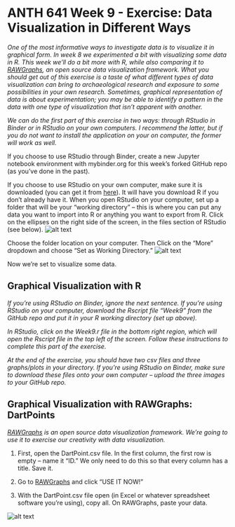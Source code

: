 # ANTH 641 Week 9 - Exercise: Data Visualization in Different Ways

_One of the most informative ways to investigate data is to visualize it in graphical form. In week 8 we experimented a bit with visualizing some data in R. This week we’ll do a bit more with R, while also comparing it to [RAWGraphs](https://rawgraphs.io/), an open source data visualization framework. What you should get out of this exercise is a taste of what different types of data visualization can bring to archaeological research and exposure to some possibilities in your own research. Sometimes, graphical representation of data is about experimentation; you may be able to identify a pattern in the data with one type of visualization that isn’t apparent with another._ 

_We can do the first part of this exercise in two ways: through RStudio in Binder or in RStudio on your own computers. I recommend the latter, but if you do not want to install the application on your on computer, the former will work as well._

If you choose to use RStudio through Binder, create a new Jupyter notebook environment with mybinder.org for this week’s forked GitHub repo (as you’ve done in the past). 

If you choose to use RStudio on your own computer, make sure it is downloaded (you can get it from [here](https://rstudio.com/products/rstudio/download/#download)). It will have you download R if you don’t already have it. When you open RStudio on your computer, set up a folder that will be your “working directory” – this is where you can put any data you want to import into R or anything you want to export from R. Click on the ellipses on the right side of the screen, in the files section of RStudio (see below). 
![alt text](https://github.com/kgarstki/ANTH-641-Week-9/blob/master/Images/Image1.png)

Choose the folder location on your computer. Then Click on the “More” dropdown and choose “Set as Working Directory.”
![alt text](https://github.com/kgarstki/ANTH-641-Week-9/blob/master/Images/Image2.png)

Now we’re set to visualize some data. 

## Graphical Visualization with R
_If you’re using RStudio on Binder, ignore the next sentence. If you’re using RStudio on your computer, download the Rscript file “Week9” from the GitHub repo and put it in your R working directory (set up above)._

_In RStudio, click on the Week9.r file in the bottom right region, which will open the Rscript file in the top left of the screen. Follow these instructions to complete this part of the exercise._

_At the end of the exercise, you should have two csv files and three graphs/plots in your directory. If you’re using RStudio on Binder, make sure to download these files onto your own computer – upload the three images to your GitHub repo._

## Graphical Visualization with RAWGraphs: DartPoints
_[RAWGraphs](https://rawgraphs.io/) is an open source data visualization framework. We’re going to use it to exercise our creativity with data visualization._ 

1. First, open the DartPoint.csv file. In the first column, the first row is empty – name it “ID.” We only need to do this so that every column has a title. Save it. 

2. Go to [RAWGraphs](https://rawgraphs.io/) and click “USE IT NOW!”

3. With the DartPoint.csv file open (in Excel or whatever spreadsheet software you’re using), copy all. On RAWGraphs, paste your data. 

![alt text](https://github.com/kgarstki/ANTH-641-Week-9/blob/master/Images/Image3.png)


